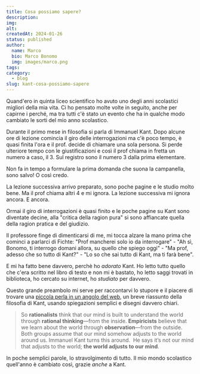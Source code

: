 ```yaml
---
title: Cosa possiamo sapere?
description: 
img: 
alt: 
createdAt: 2024-01-26
status: published
author:
  name: Marco
  bio: Marco Bonomo
  img: images/marco.png
tags: 
category:
  - blog
slug: kant-cosa-possiamo-sapere
---
```

Quand'ero in quinta liceo scientifico ho avuto uno degli anni scolastici migliori della mia vita. Ci ho pensato molte volte in seguito, anche per capirne i perché, ma tra tutti c'è stato un evento che ha in qualche modo cambiato le sorti del mio anno scolastico.

Durante il primo mese in filosofia si parla di Immanuel Kant.  Dopo alcune ore di lezione comincia il giro delle interrogazioni ma c'è poco tempo, è quasi finita l'ora e il prof. decide di chiamare una sola persona. 
Si perde ulteriore tempo con le giustificazioni e così il prof chiama in fretta un numero a caso, il 3. Sul registro sono il numero 3 dalla prima elementare.

Non fa in tempo a formulare la prima domanda che suona la campanella, sono salvo! O così credo.

La lezione successiva arrivo preparato, sono poche pagine e le studio molto bene. Ma il prof chiama altri 4 e mi ignora. La lezione successiva mi ignora ancora. E ancora.

Ormai il giro di interrogazioni è quasi finito e le poche pagine su Kant sono diventate decine, alla "critica della ragion pura" si sono affiancate quella della ragion pratica e del giudizio.

Il professore finge di dimenticarsi di me, mi tocca alzare la mano prima che cominci a parlarci di Fichte: "Prof mancherei solo io da interrogare" - "Ah sì, Bonomo, ti interrogo domani allora, su quello che spiego oggi" - "Ma prof, adesso che so tutto di Kant?" - "Lo so che sai tutto di Kant, ma ti farà bene".

E mi ha fatto bene davvero, perchè ho *adorato* Kant. Ho letto tutto quello che c'era scritto nel libro di testo e non mi è bastato, ho letto saggi trovati in biblioteca, ho cercato su internet, ho *studiato* per davvero.

Questo grande preambolo mi serve per raccontarvi lo stupore e il piacere di trovare una [piccola perla in un angolo del web](https://ralphammer.com/immanuel-kant-what-can-we-know/), un breve riassunto della filosofia di Kant, usando spiegazioni semplici e disegni davvero chiari.
 
> So **rationalists** think that our mind is built to understand the world through **rational thinking**—from the inside. **Empiricists** believe that we learn about the world through **observation**—from the outside. 
> Both groups assume that our mind somehow adjusts to the world around us.
> Immanuel Kant turns this around. 
> He says it’s not our mind that adjusts to the world; **the world adjusts to our mind**. 

In poche semplici parole, lo stravolgimento di tutto. 
Il mio mondo scolastico quell'anno è cambiato così, grazie *anche* a Kant.

